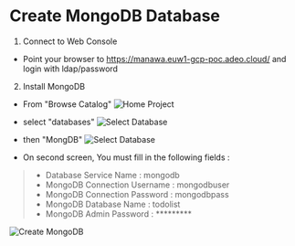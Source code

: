 # Create MongoDB Database

1. Connect to Web Console
* Point your browser to https://manawa.euw1-gcp-poc.adeo.cloud/ and login with ldap/password

2. Install MongoDB
* From "Browse Catalog"
![Home Project](https://raw.githubusercontent.com/adeo/manawa-workshops/master/manawa/Tutorial/screens/Home-Project.png)


* select "databases"
![Select Database](https://raw.githubusercontent.com/adeo/manawa-workshops/master/manawa/Tutorial/screens/Catalog-Select-Database.png)



* then "MongDB"
![Select Database](https://raw.githubusercontent.com/adeo/manawa-workshops/master/manawa/Tutorial/screens/Catalog-Select-MongoDB.png)


* On second screen, You must fill in the following fields :

> * Database Service Name : mongodb
> * MongoDB Connection Username : mongodbuser
> * MongoDB Connection Password : mongodbpass
> * MongoDB Database Name : todolist
> * MongoDB Admin Password : *********

![Create MongoDB](https://raw.githubusercontent.com/adeo/manawa-workshops/master/manawa/Tutorial/screens/Catalog-Create-MongoDB.png)


